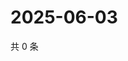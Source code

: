 # 2025-06-03

共 0 条

<!-- BEGIN ZHIHUQUESTIONS -->
<!-- 最后更新时间 Tue Jun 03 2025 04:12:54 GMT+0800 (China Standard Time) -->

<!-- END ZHIHUQUESTIONS -->
